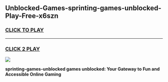 
## Unblocked-Games-sprinting-games-unblocked-Play-Free-x6szn
<h3>
<a href="https://premium76.site?title=sprinting-games-unblocked&ref=18A">CLICK TO PLAY</a></h3>
<hr>

<h3>
<a href="https://premium76.site?title=sprinting-games-unblocked&ref=18A">CLICK 2 PLAY</a>
  
</h3>

<a href="https://premium76.site?title=sprinting-games-unblocked&ref=18A"><img src="https://clearcache.store/games.png"></a>


**sprinting-games-unblocked games unblocked: Your Gateway to Fun and Accessible Online Gaming**
